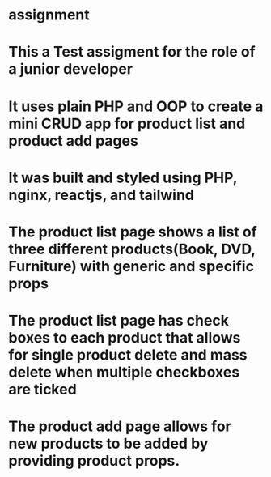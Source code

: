 # assignment
# This a Test assigment for the role of a junior developer
# It uses plain PHP and OOP to create a mini CRUD app for product list and product add pages
# It was built and styled using PHP, nginx, reactjs, and tailwind
# The product list page shows a list of three different products(Book, DVD, Furniture) with generic and specific props
# The product list page has check boxes to each product that allows for single product delete and mass delete when multiple checkboxes are ticked
# The product add page allows for new products to be added by providing product props. 
